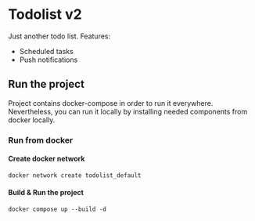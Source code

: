 # Todolist v2

Just another todo list. Features:
* Scheduled tasks
* Push notifications


## Run the project

Project contains docker-compose in order to run it everywhere. Nevertheless, you can run it locally by installing needed components from docker locally.


### Run from docker

#### Create docker network

```shell
docker network create todolist_default
```

#### Build & Run the project

```shell
docker compose up --build -d
```
